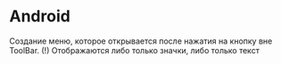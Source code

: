 # Android
Создание меню, которое открывается после нажатия на кнопку вне ToolBar. (!) Отображаются либо только значки, либо только текст
